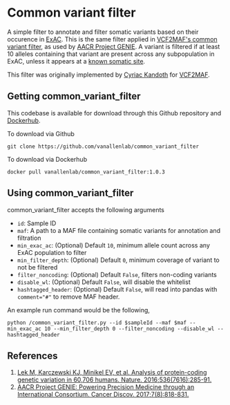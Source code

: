 # Common variant filter
A simple filter to annotate and filter somatic variants based on their occurence in [ExAC](http://exac.broadinstitute.org/). This is the same filter applied in [VCF2MAF's common variant filter](https://github.com/mskcc/vcf2maf/blob/master/docs/vep_maf_readme.txt), as used by [AACR Project GENIE](http://cancerdiscovery.aacrjournals.org/content/7/8/818). A variant is filtered if at least 10 alleles containing that variant are present across any subpopulation in ExAC, unless it appears at a [known somatic site](https://github.com/mskcc/vcf2maf/blob/v1.6.12/data/known_somatic_sites.bed). 

This filter was originally implemented by [Cyriac Kandoth](https://github.com/ckandoth) for [VCF2MAF](https://github.com/mskcc/vcf2maf). 

## Getting common_variant_filter
This codebase is available for download through this Github repository and [Dockerhub](https://hub.docker.com/r/vanallenlab/common_variant_filter/).

To download via Github
```
git clone https://github.com/vanallenlab/common_variant_filter
```

To download via Dockerhub
```
docker pull vanallenlab/common_variant_filter:1.0.3
```

## Using common_variant_filter
common_variant_filter accepts the following arguments
- `id`: Sample ID
- `maf`: A path to a MAF file containing somatic variants for annotation and filtration
- `min_exac_ac`: (Optional) Default `10`, minimum allele count across any ExAC population to filter
- `min_filter_depth`: (Optional) Default `0`, minimum coverage of variant to not be filtered
- `filter_noncoding`: (Optional) Default `False`, filters non-coding variants
- `disable_wl`: (Optional) Default `False`, will disable the whitelist
- `hashtagged_header`: (Optional) Default `False`, will read into pandas with `comment="#"` to remove MAF header. 

An example run command would be the following,

`python /common_variant_filter.py --id $sampleId --maf $maf --min_exac_ac 10 --min_filter_depth 0 --filter_noncoding --disable_wl --hashtagged_header`

## References
1. [Lek M, Karczewski KJ, Minikel EV, et al. Analysis of protein-coding genetic variation in 60,706 humans. Nature. 2016;536(7616):285-91.](https://www.nature.com/articles/nature19057)
2. [AACR Project GENIE: Powering Precision Medicine through an International Consortium. Cancer Discov. 2017;7(8):818-831.](http://cancerdiscovery.aacrjournals.org/content/7/8/818)
